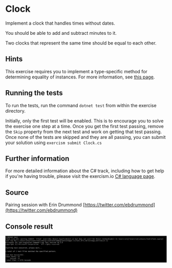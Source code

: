 # Clock

Implement a clock that handles times without dates.

You should be able to add and subtract minutes to it.

Two clocks that represent the same time should be equal to each other.

## Hints
This exercise requires you to implement a type-specific method for determining equality of instances.
For more information, see [this page](https://docs.microsoft.com/en-us/dotnet/api/System.IEquatable-1?view=netcore-2.1).


## Running the tests

To run the tests, run the command `dotnet test` from within the exercise directory.

Initially, only the first test will be enabled. This is to encourage you to solve the exercise one step at a time.
Once you get the first test passing, remove the `Skip` property from the next test and work on getting that test passing.
Once none of the tests are skipped and they are all passing, you can submit your solution 
using `exercism submit Clock.cs`

## Further information

For more detailed information about the C# track, including how to get help if
you're having trouble, please visit the exercism.io [C# language page](http://exercism.io/languages/csharp/resources).

## Source

Pairing session with Erin Drummond [https://twitter.com/ebdrummond](https://twitter.com/ebdrummond)

## Console result
![image](Capture.PNG)
